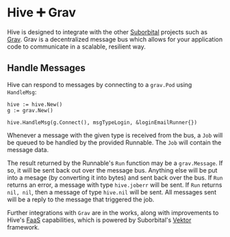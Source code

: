 # Hive ➕ Grav

Hive is designed to integrate with the other [Suborbital](https://suborbital.dev) projects such as [Grav](https://github.com/suborbital/grav). Grav is a decentralized message bus which allows for your application code to communicate in a scalable, resilient way.

## Handle Messages
Hive can respond to messages by connecting to a `grav.Pod` using `HandleMsg`:
```golang
hive := hive.New()
g := grav.New()

hive.HandleMsg(g.Connect(), msgTypeLogin, &loginEmailRunner{})
```
Whenever a message with the given type is received from the bus, a `Job` will be queued to be handled by the provided Runnable. The `Job` will contain the message data.

The result returned by the Runnable's `Run` function may be a `grav.Message`. If so, it will be sent back out over the message bus. Anything else will be put into a mesage (by converting it into bytes) and sent back over the bus. If `Run` returns an error, a message with type `hive.joberr` will be sent. If `Run` returns `nil, nil`, then a message of type `hive.nil` will be sent. All messages sent will be a reply to the message that triggered the job.

Further integrations with `Grav` are in the works, along with improvements to Hive's [FaaS](./faas.md) capabilities, which is powered by Suborbital's [Vektor](https://github.com/suborbital/vektor) framework. 